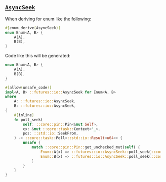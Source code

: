 ## [`AsyncSeek`](https://rust-lang-nursery.github.io/futures-api-docs/0.3.0-alpha.19/futures/io/trait.AsyncSeek.html)

When deriving for enum like the following:

```rust
#[enum_derive(AsyncSeek)]
enum Enum<A, B> {
    A(A),
    B(B),
}
```

Code like this will be generated:

```rust
enum Enum<A, B> {
    A(A),
    B(B),
}

#[allow(unsafe_code)]
impl<A, B> ::futures::io::AsyncSeek for Enum<A, B>
where
    A: ::futures::io::AsyncSeek,
    B: ::futures::io::AsyncSeek,
{
    #[inline]
    fn poll_seek(
        self: ::core::pin::Pin<&mut Self>,
        cx: &mut ::core::task::Context<'_>,
        pos: ::std::io::SeekFrom,
    ) -> ::core::task::Poll<::std::io::Result<u64>> {
        unsafe {
            match ::core::pin::Pin::get_unchecked_mut(self) {
                Enum::A(x) => ::futures::io::AsyncSeek::poll_seek(::core::pin::Pin::new_unchecked(x), cx, pos),
                Enum::B(x) => ::futures::io::AsyncSeek::poll_seek(::core::pin::Pin::new_unchecked(x), cx, pos),
            }
        }
    }
}
```
